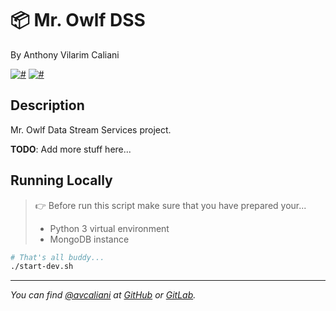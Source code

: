 # 📦 Mr. Owlf DSS
By Anthony Vilarim Caliani

[![#](https://img.shields.io/badge/licence-MIT-lightseagreen.svg)](#) [![#](https://img.shields.io/badge/python-3.7.x-yellow.svg)](#)

## Description
Mr. Owlf Data Stream Services project.

**TODO**: Add more stuff here...

## Running Locally

> 👉 Before run this script make sure that you have prepared your...
> - Python 3 virtual environment 
> - MongoDB instance

```bash
# That's all buddy...
./start-dev.sh
```

---

_You can find [@avcaliani](#) at [GitHub](https://github.com/avcaliani) or [GitLab](https://gitlab.com/avcaliani)._
